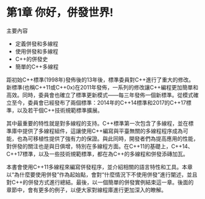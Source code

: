 # 第1章 你好，併發世界!

主要內容

- 定義併發和多線程
- 使用併發和多線程
- C++的併發史
- 簡單的C++多線程

距初始C++標準(1998年)發佈後的13年後，標準委員對C++進行了重大的修改。新標準(也稱C++11或C++0x)在2011年發佈，一系列的修改讓C++編程更加簡單和高效。同時，委員會也確立了標準更新模式——每三年發佈一個新標準。從模式確立至今，委員會已經發布了兩個標準：2014年的C++14標準和2017的C++17標準，以及若干個C++技術規範標準擴展。

其中最重要的特性就是對多線程的支持。C++標準第一次包含了多線程，並在標準庫中提供了多線程組件，這讓使用C++編寫與平臺無關的多線程程序成為可能，也為可移植性提供了強有力的保證。與此同時，開發者們為提高應用的性能，對併發的關注也是與日俱增，特別在多線程方面。在C++11的基礎上，C++14、C++17標準，以及一些技術規範標準，都在為C++的多線程和併發添磚加瓦。

本書會使用C++11多線程來編寫併發程序，並介紹相關的語言特性和工具。本章以“為什麼要使用併發”作為起始點，會對“什麼情況下不使用併發”進行闡述，並且對C++的併發方式進行總結。最後，以一個簡單的併發實例結束這一章。後面的章節中，會有更多的例子，以便大家對線程庫進行更加深入的瞭解。

